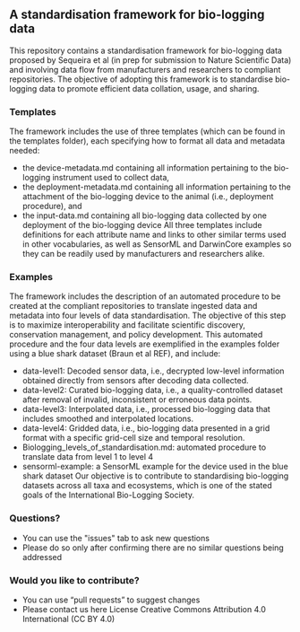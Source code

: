 ## A standardisation framework for bio-logging data
This repository contains a standardisation framework for bio-logging data proposed by Sequeira et al   (in prep for submission to Nature Scientific Data) and involving data flow from manufacturers and researchers to compliant repositories. The objective of adopting this framework is to standardise bio-logging data to promote efficient data collation, usage, and sharing.

### Templates
The framework includes the use of three templates (which can be found in the templates folder), each specifying how to format all data and metadata needed:
-	the device-metadata.md containing all information pertaining to the bio-logging instrument used to collect data,
-	the deployment-metadata.md containing all information pertaining to the attachment of the bio-logging device to the animal (i.e., deployment procedure), and
-	the input-data.md containing all bio-logging data collected by one deployment of the bio-logging device
All three templates include definitions for each attribute name and links to other similar terms used in other vocabularies, as well as SensorML and DarwinCore examples so they can be readily used by manufacturers and researchers alike.

### Examples
The framework includes the description of an automated procedure to be created at the compliant repositories to translate ingested data and metadata into four levels of data standardisation. The objective of this step is to maximize interoperability and facilitate scientific discovery, conservation management, and policy development.
This automated procedure and the four data levels are exemplified in the examples folder using a blue shark dataset (Braun et al REF), and include:
-	data-level1: Decoded sensor data, i.e., decrypted low-level information obtained directly from sensors after decoding data collected.
-	data-level2: Curated bio-logging data, i.e., a quality-controlled dataset after removal of invalid, inconsistent or erroneous data points.
-	data-level3: Interpolated data, i.e., processed bio-logging data that includes smoothed and interpolated locations.
-	data-level4: Gridded data, i.e., bio-logging data presented in a grid format with a specific grid-cell size and temporal resolution.
-	Biologging_levels_of_standardisation.md: automated procedure to translate data from level 1 to level 4
-	sensorml-example: a SensorML example for the device used in the blue shark dataset
Our objective is to contribute to standardising bio-logging datasets across all taxa and ecosystems, which is one of the stated goals of the International Bio-Logging Society.

### Questions?
* You can use the "issues" tab to ask new questions
* Please do so only after confirming there are no similar questions being addressed

### Would you like to contribute?
* You can use “pull requests” to suggest changes
* Please contact us here
License
Creative Commons Attribution 4.0 International (CC BY 4.0)
